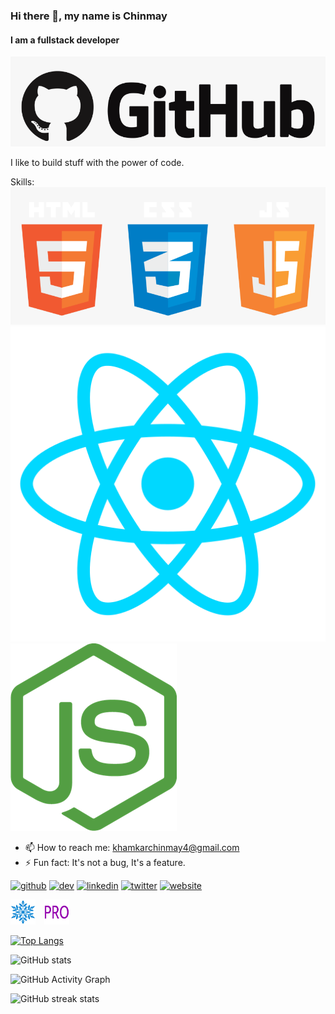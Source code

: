 ### Hi there 👋, my name is Chinmay
#### I am a fullstack developer 
![I am a fullstack developer ](githublogo.png)

I like to build stuff with the power of code.

<!-- Skills: JAVASCRIPT, HTML, CSS, REACT, NODE, PYTHON, C++, MONGODB -->
Skills: ![js html css](html-css-and-javascript-logo-html-css-logo.png) ![react js](react.png) ![node js](nodejs.png)

- 📫 How to reach me: khamkarchinmay4@gmail.com 
- ⚡ Fun fact:  It's not a bug, It's a feature. 


[<img src='https://cdn.jsdelivr.net/npm/simple-icons@3.0.1/icons/github.svg' alt='github' height='40'>](https://github.com/chinmaykhamkar)  [<img src='https://cdn.jsdelivr.net/npm/simple-icons@3.0.1/icons/hashnode.svg' alt='dev' height='40'>](https://chinmaykhamkar.hashnode.dev/)  [<img src='https://cdn.jsdelivr.net/npm/simple-icons@3.0.1/icons/linkedin.svg' alt='linkedin' height='40'>](https://www.linkedin.com/in/https://www.linkedin.com/in/chinmay-khamkar-403532173//)  [<img src='https://cdn.jsdelivr.net/npm/simple-icons@3.0.1/icons/twitter.svg' alt='twitter' height='40'>](https://twitter.com/https://twitter.com/chinmaykhamkar9)  [<img src='https://cdn.jsdelivr.net/npm/simple-icons@3.0.1/icons/icloud.svg' alt='website' height='40'>](https://chinmaykhamkar.github.io/root/index.html#home)  

<a href='https://archiveprogram.github.com/'><img src='https://raw.githubusercontent.com/acervenky/animated-github-badges/master/assets/acbadge.gif' width='40' height='40'></a> <a href='https://github.com/pricing'><img src='https://raw.githubusercontent.com/acervenky/animated-github-badges/master/assets/pro.gif' width='40' height='40'></a> 

[![Top Langs](https://github-readme-stats.vercel.app/api/top-langs/?username=chinmaykhamkar)](https://github.com/anuraghazra/github-readme-stats)

![GitHub stats](https://github-readme-stats.vercel.app/api?username=chinmaykhamkar&show_icons=true&count_private=true)  

![GitHub Activity Graph](https://activity-graph.herokuapp.com/graph?username=chinmaykhamkar)  

![GitHub streak stats](https://github-readme-streak-stats.herokuapp.com/?user=chinmaykhamkar)  

